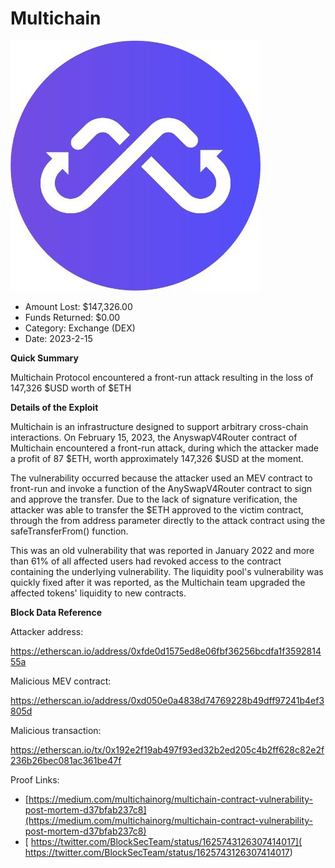 # Multichain
![Multichain](/rektimages/Multichain-Anyswap-2.png)
- Amount Lost: $147,326.00
- Funds Returned: $0.00
- Category: Exchange (DEX)
- Date: 2023-2-15

**Quick Summary**

Multichain Protocol encountered a front-run attack resulting in the loss of 147,326 $USD worth of $ETH 

  


 **Details of the Exploit**

Multichain is an infrastructure designed to support arbitrary cross-chain interactions. On February 15, 2023, the AnyswapV4Router contract of Multichain encountered a front-run attack, during which the attacker made a profit of 87 $ETH, worth approximately 147,326 $USD at the moment. 

The vulnerability occurred because the attacker used an MEV contract to front-run and invoke a function of the AnySwapV4Router contract to sign and approve the transfer. Due to the lack of signature verification, the attacker was able to transfer the $ETH approved to the victim contract, through the from address parameter directly to the attack contract using the safeTransferFrom() function.

  


This was an old vulnerability that was reported in January 2022 and more than 61% of all affected users had revoked access to the contract containing the underlying vulnerability. The liquidity pool's vulnerability was quickly fixed after it was reported, as the Multichain team upgraded the affected tokens' liquidity to new contracts.

  


 **Block Data Reference**

Attacker address:

https://etherscan.io/address/0xfde0d1575ed8e06fbf36256bcdfa1f359281455a

  


Malicious MEV contract:

https://etherscan.io/address/0xd050e0a4838d74769228b49dff97241b4ef3805d

  


Malicious transaction:

https://etherscan.io/tx/0x192e2f19ab497f93ed32b2ed205c4b2ff628c82e2f236b26bec081ac361be47f


Proof Links:
- [https://medium.com/multichainorg/multichain-contract-vulnerability-post-mortem-d37bfab237c8](https://medium.com/multichainorg/multichain-contract-vulnerability-post-mortem-d37bfab237c8)
- [ https://twitter.com/BlockSecTeam/status/1625743126307414017]( https://twitter.com/BlockSecTeam/status/1625743126307414017)


